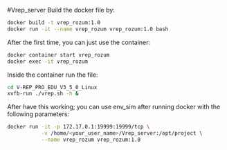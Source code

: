 #Vrep_server
 Build the docker file by:
```bash
docker build -t vrep_rozum:1.0
docker run -it --name vrep_rozum vrep_rozum:1.0 bash
```
After the first time, you can just use the container:
```bash
docker container start vrep_rozum
docker exec -it vrep_rozum
```
Inside the container run the file:
```bash
cd V-REP_PRO_EDU_V3_5_0_Linux
xvfb-run ./vrep.sh -h &
```
After have this working; you can use env_sim after running docker with the following parameters:
```bash
docker run -it -p 172.17.0.1:19999:19999/tcp \
           -v /home/<your_user_name>/Vrep_server:/opt/project \
           --name vrep_rozum vrep_rozum:1.0
```